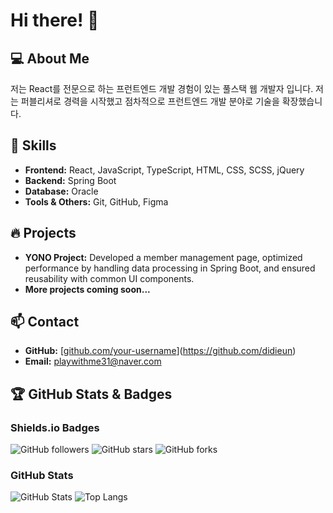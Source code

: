 # Hi there! 👋

## 💻 About Me
저는 React를 전문으로 하는 프런트엔드 개발 경험이 있는 풀스택 웹 개발자 입니다. 
저는 퍼블리셔로 경력을 시작했고 점차적으로 프런트엔드 개발 분야로 기술을 확장했습니다. 

## 🚀 Skills
- **Frontend:** React, JavaScript, TypeScript, HTML, CSS, SCSS, jQuery
- **Backend:** Spring Boot
- **Database:** Oracle
- **Tools & Others:** Git, GitHub, Figma

## 🔥 Projects
- **YONO Project:** Developed a member management page, optimized performance by handling data processing in Spring Boot, and ensured reusability with common UI components.
- **More projects coming soon...**

## 📫 Contact
- **GitHub:** [[github.com/your-username](https://github.com/your-username)](https://github.com/didieun)
- **Email:** playwithme31@naver.com

## 🏆 GitHub Stats & Badges
### Shields.io Badges
![GitHub followers](https://img.shields.io/github/followers/didieun?style=social)
![GitHub stars](https://img.shields.io/github/stars/didieun?style=social)
![GitHub forks](https://img.shields.io/github/forks/didieun?style=social)

### GitHub Stats
![GitHub Stats](https://github-readme-stats.vercel.app/api?username=didieun&show_icons=true&theme=radical)
![Top Langs](https://github-readme-stats.vercel.app/api/top-langs/?username=didieun&layout=compact&theme=radical)
